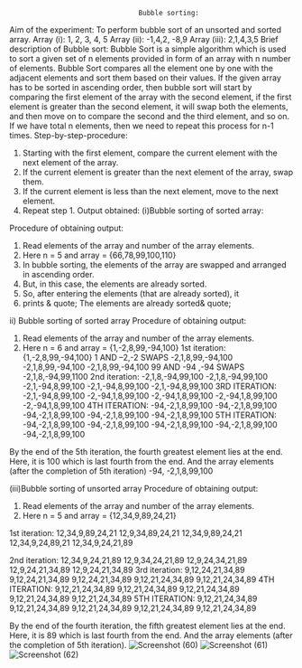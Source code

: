 
	                                Bubble sorting:
Aim of the experiment:
To perform bubble sort of an unsorted and sorted array.
Array (i): 1, 2, 3, 4, 5
Array (ii): -1,4,2, -8,9
Array (iii): 2,1,4,3,5
Brief description of Bubble sort:
Bubble Sort is a simple algorithm which is used to sort a given set of n elements provided in form of an array with n number of elements. Bubble Sort compares all the element one by one with the adjacent elements and sort them based on their values.
If the given array has to be sorted in ascending order, then bubble sort will start by comparing the first element of the array with the second element, if the first element is greater than the second element, it will swap both the elements, and then move on to compare the second and the third element, and so on.
If we have total n elements, then we need to repeat this process for n-1 times.
Step-by-step-procedure:
1. Starting with the first element, compare the current element with the next element of the array.
2. If the current element is greater than the next element of the array, swap them.
3. If the current element is less than the next element, move to the next element.
4. Repeat step 1.
Output obtained:
(i)Bubble sorting of sorted array:

Procedure of obtaining output:
1. Read elements of the array and number of the array elements.
2. Here n = 5 and array = {66,78,99,100,110}
3. In bubble sorting, the elements of the array are swapped and arranged in ascending order.
4. But, in this case, the elements are already sorted.
5. So, after entering the elements (that are already sorted), it
6. prints & quote; The elements are already sorted& quote;

ii) Bubble sorting of sorted array
Procedure of obtaining output:
1. Read elements of the array and number of the array elements.
2. Here n = 6 and array = {1,-2,8,99,-94,100}
1st iteration:{1,-2,8,99,-94,100}
1 AND –2,-2 SWAPS
-2,1,8,99,-94,100
-2,1,8,99,-94,100
-2,1,8,99,-94,100
99 AND -94 ,-94 SWAPS
-2,1,8,-94,99,1100
2nd  iteration:
-2,1,8,-94,99,100
-2,1,8,-94,99,100
-2,1,-94,8,99,100
-2,1,-94,8,99,100
-2,1,-94,8,99,100
3RD ITERATION:
-2,1,-94,8,99,100
-2,-94,1,8,99,100
-2,-94,1,8,99,100
-2,-94,1,8,99,100
-2,-94,1,8,99,100
4TH ITERATION:
-94,-2,1,8,99,100
-94,-2,1,8,99,100
-94,-2,1,8,99,100
-94,-2,1,8,99,100
-94,-2,1,8,99,100
5TH ITERATION:
-94,-2,1,8,99,100
-94,-2,1,8,99,100
-94,-2,1,8,99,100
-94,-2,1,8,99,100
-94,-2,1,8,99,100

By the end of the 5th iteration, the fourth greatest
element lies at the end. Here, it is 100 which is last fourth
from the end. And the array elements (after the completion of 5th  iteration)
-94, -2,1,8,99,100

(iii)Bubble sorting of unsorted array
Procedure of obtaining output:
1. Read elements of the array and number of the array elements.
2. Here n = 5 and array = {12,34,9,89,24,21}


1st iteration:
12,34,9,89,24,21
12,9,34,89,24,21
12,34,9,89,24,21
12,34,9,24,89,21
12,34,9,24,21,89

2nd  iteration:
12,34,9,24,21,89
12,9,34,24,21,89
12,9,24,34,21,89
12,9,24,21,34,89
12,9,24,21,34,89
3rd  iteration:
9,12,24,21,34,89
9,12,24,21,34,89
9,12,24,21,34,89
9,12,21,24,34,89
9,12,21,24,34,89
4TH ITERATION:
9,12,21,24,34,89
9,12,21,24,34,89
9,12,21,24,34,89
9,12,21,24,34,89
9,12,21,24,34,89
5TH ITERATION:
9,12,21,24,34,89
9,12,21,24,34,89
9,12,21,24,34,89
9,12,21,24,34,89
9,12,21,24,34,89


By the end of the fourth iteration, the fifth greatest
element lies at the end. Here, it is 89 which is last fourth
from the end. And the array elements (after the completion of 5th iteration).
![Screenshot (60)](https://user-images.githubusercontent.com/69639140/90801819-03d02a80-e334-11ea-94cc-073619d56204.png)
![Screenshot (61)](https://user-images.githubusercontent.com/69639140/90801827-06328480-e334-11ea-8d3c-cb145df966f7.png)
![Screenshot (62)](https://user-images.githubusercontent.com/69639140/90801828-06cb1b00-e334-11ea-9e1c-28e10cc7e83d.png)
